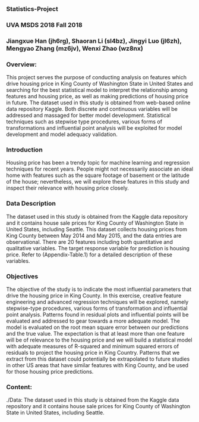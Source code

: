 ### Statistics-Project

### UVA MSDS 2018 Fall 2018

### Jiangxue Han (jh6rg), Shaoran Li (sl4bz), Jingyi Luo (jl6zh), Mengyao Zhang (mz6jv), Wenxi Zhao (wz8nx)

### Overview:

This project serves the purpose of conducting analysis on features which drive housing price in King County of Washington State in United States and searching for the best statistical model to interpret the relationship among features and housing price, as well as making predictions of housing price in future. The dataset used in this study is obtained from web-based online data repository Kaggle. Both discrete and continuous variables will be addressed and massaged for better model development. Statistical techniques such as stepwise type procedures, various forms of transformations and influential point analysis will be exploited for model development and model adequacy validation. 

### Introduction
Housing price has been a trendy topic for machine learning and regression techniques for recent years. People might not necessarily associate an ideal home with features such as the square footage of basement or the latitude of the house; nevertheless, we will explore these features in this study and inspect their relevance with housing price closely.

### Data Description
The dataset used in this study is obtained from the Kaggle data repository and it contains house sale prices for King County of Washington State in United States, including Seattle. This dataset collects housing prices from King County between May 2014 and May 2015, and the data entries are observational. There are 20 features including both quantitative and qualitative variables. The target response variable for prediction is housing price. Refer to (Appendix-Table.1) for a detailed description of these variables.

### Objectives
The objective of the study is to indicate the most influential parameters that drive the housing price in King County. In this exercise, creative feature engineering and advanced regression techniques will be explored, namely stepwise-type procedures, various forms of transformation and influential point analysis. Patterns found in residual plots and influential points will be evaluated and addressed to gear towards a more adequate model. The model is evaluated on the root mean square error between our predictions and the true value. The expectation is that at least more than one feature will be of relevance to the housing price and we will build a statistical model with adequate measures of R-squared and minimum squared errors of residuals to project the housing price in King Country. Patterns that we extract from this dataset could potentially be extrapolated to future studies in other US areas that have similar features with King County, and be used for those housing price predictions.

### Content:

./Data: The dataset used in this study is obtained from the Kaggle data repository and it contains house sale prices for King County of Washington State in United States, including Seattle.

